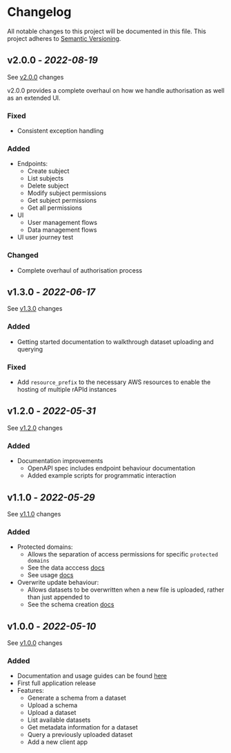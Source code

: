# Changelog

All notable changes to this project will be documented in this file. This project adheres
to [Semantic Versioning](https://semver.org/spec/v2.0.0.html).

## v2.0.0 - _2022-08-19_

See [v2.0.0] changes

v2.0.0 provides a complete overhaul on how we handle authorisation as well as an extended UI.

### Fixed
- Consistent exception handling

### Added
- Endpoints:
  - Create subject
  - List subjects
  - Delete subject
  - Modify subject permissions
  - Get subject permissions
  - Get all permissions
- UI
  - User management flows
  - Data management flows
- UI user journey test

### Changed
- Complete overhaul of authorisation process

[v2.0.0]: https://github.com/no10ds/rapid-api/compare/v1.3.0...v2.0.0

## v1.3.0 - _2022-06-17_

See [v1.3.0] changes

### Added
- Getting started documentation to walkthrough dataset uploading and querying

### Fixed
- Add `resource_prefix` to the necessary AWS resources to enable the hosting of multiple rAPId instances

[v1.3.0]: https://github.com/no10ds/rapid-api/compare/v1.2.0...v1.3.0

## v1.2.0 - _2022-05-31_

See [v1.2.0] changes

### Added
- Documentation improvements
  - OpenAPI spec includes endpoint behaviour documentation
  - Added example scripts for programmatic interaction

[v1.2.0]: https://github.com/no10ds/rapid-api/compare/v1.1.0...v1.2.0

## v1.1.0 - _2022-05-29_

See [v1.1.0] changes

### Added
- Protected domains:
  - Allows the separation of access permissions for specific `protected domains`
  - See the data acccess [docs](./docs/guides/usage/data_access.md)
  - See usage [docs](./docs/guides/usage/usage.md#domain)
- Overwrite update behaviour:
  - Allows datasets to be overwritten when a new file is uploaded, rather than just appended to
  - See the schema creation [docs](./docs/guides/usage/schema_creation.md#update-behaviour)

[v1.1.0]: https://github.com/no10ds/rapid-api/compare/v1.0.0...v1.1.0


## v1.0.0 - _2022-05-10_

See [v1.0.0] changes

### Added
- Documentation and usage guides can be found [here](https://github.com/no10ds/rapid-api/tree/master/docs)
- First full application release
- Features:
  - Generate a schema from a dataset
  - Upload a schema
  - Upload a dataset
  - List available datasets
  - Get metadata information for a dataset
  - Query a previously uploaded dataset
  - Add a new client app

[Unreleased changes]: https://github.com/no10ds/rapid-api/compare/v1.0.0...HEAD
[v1.0.0]: https://github.com/no10ds/rapid-api/compare/ff60bf65...v1.0.0
